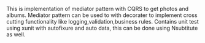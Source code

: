 This is implementation of mediator pattern with CQRS to get photos and albums.
Mediator pattern can be used to with decorater to implement cross cutting functionality like logging,validation,business rules.
Contains unit test using xunit with autofixure and auto data, this can be done using Nsubtitute as well.
